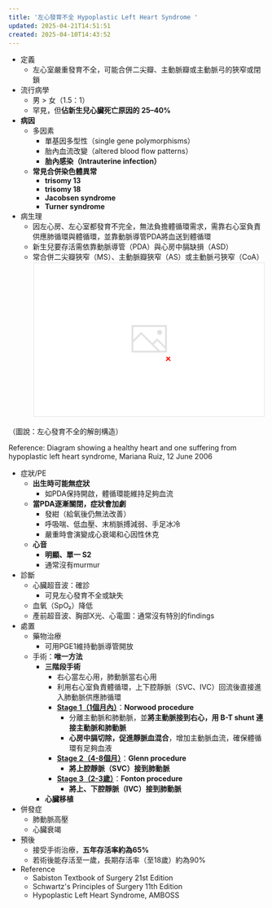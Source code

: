 ```yaml
---
title: '左心發育不全 Hypoplastic Left Heart Syndrome '
updated: 2025-04-21T14:51:51
created: 2025-04-10T14:43:52
---
```


- 定義
  - 左心室嚴重發育不全，可能合併二尖瓣、主動脈瓣或主動脈弓的狹窄或閉鎖
- 流行病學
  - 男 \> 女（1.5：1）
  - 罕見，但**佔新生兒心臟死亡原因的 25–40%**
- **病因**
  - 多因素
    - 單基因多型性（single gene polymorphisms）
    - 胎內血流改變（altered blood flow patterns）
    - **胎內感染（Intrauterine infection）**
  - **常見合併染色體異常**
    - **trisomy 13**
    - **trisomy 18**
    - **Jacobsen syndrome**
    - **Turner syndrome**
- 病生理
  - 因左心房、左心室都發育不完全，無法負擔體循環需求，需靠右心室負責供應肺循環與體循環，並靠動脈導管PDA將血送到體循環
  - 新生兒要存活需依靠動脈導管（PDA）與心房中膈缺損（ASD）
  - 常合併二尖瓣狹窄（MS）、主動脈瓣狹窄（AS）或主動脈弓狹窄（CoA）
![image1](../../../../resources/a3ece6a326df4a419bdcd027fca03b0a.png)

（圖說：左心發育不全的解剖構造）

Reference: Diagram showing a healthy heart and one suffering from hypoplastic left heart syndrome, Mariana Ruiz, 12 June 2006
- 症狀/PE
  - **出生時可能無症狀**
    - 如PDA保持開啟，體循環能維持足夠血流
  - **當PDA逐漸關閉，症狀會加劇**
    - 發紺（給氧後仍無法改善）
    - 呼吸喘、低血壓、末梢脈搏減弱、手足冰冷
    - 嚴重時會演變成心衰竭和心因性休克
  - **心音**
    - **明顯、單一 S2**
    - 通常沒有murmur
- 診斷
  - 心臟超音波：確診
    - 可見左心發育不全或缺失
  - 血氧（SpO₂）降低
  - 產前超音波、胸部X光、心電圖：通常沒有特別的findings
- 處置
  - 藥物治療
    - 可用PGE1維持動脈導管開放
  - 手術：**唯一方法**
    - **三階段手術**
      - 右心當左心用，肺動脈當右心用
      - 利用右心室負責體循環，上下腔靜脈（SVC、IVC）回流後直接進入肺動脈供應肺循環
      - **<u>Stage 1（1個月內）</u>**：**Norwood procedure**
        - 分離主動脈和肺動脈，並**將主動脈接到右心，用 B-T shunt 連接主動脈和肺動脈**
        - **心房中膈切除，促進靜脈血混合**，增加主動脈血流，確保體循環有足夠血液
      - **<u>Stage 2（4-8個月）</u>**：**Glenn procedure**
        - **將上腔靜脈（SVC）接到肺動脈**
      - **<u>Stage 3（2-3歲）</u>**：**Fonton procedure**
        - **將上、下腔靜脈（IVC）接到肺動脈**
    - **心臟移植**
- 併發症
  - 肺動脈高壓
  - 心臟衰竭
- 預後
  - 接受手術治療，**五年存活率約為65%**
  - 若術後能存活至一歲，長期存活率（至18歲）約為90%
- Reference
  - Sabiston Textbook of Surgery 21st Edition
  - Schwartz's Principles of Surgery 11th Edition
  - Hypoplastic Left Heart Syndrome, AMBOSS
